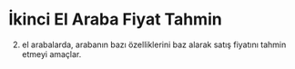 # İkinci El Araba Fiyat Tahmin
2. el arabalarda, arabanın bazı özelliklerini baz alarak satış fiyatını tahmin etmeyi amaçlar.
